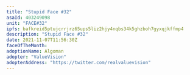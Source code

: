 ```yaml
---
title: "Stupid Face #32"
asaId: 403249098
unit: "FACE#32"
ipfs: bafkreid5ptujcrrjrz65ups5liz2hjy4nqbs34k5ghzboh7gyxqjkffmp4
description: "Stupid Face #32"
date: 2021-11-07T11:56:30Z
faceOfTheMonth:
adoptionName: Algoman
adopter: "ValueVision"
adopterAddress: "https://twitter.com/realvaluevision"
---
```

